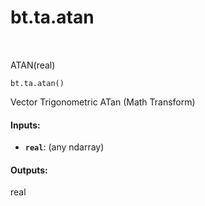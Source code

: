<div itemscope itemtype="http://developers.google.com/ReferenceObject">
<meta itemprop="name" content="bt.ta.atan" />
<meta itemprop="path" content="Stable" />
</div>

# bt.ta.atan

<!-- Insert buttons and diff -->

<table class="tfo-notebook-buttons tfo-api nocontent" align="left">

</table>



ATAN(real)

<pre class="devsite-click-to-copy prettyprint lang-py tfo-signature-link">
<code>bt.ta.atan()
</code></pre>



<!-- Placeholder for "Used in" -->

Vector Trigonometric ATan (Math Transform)

#### Inputs:


* <b>`real`</b>: (any ndarray)


#### Outputs:

real
